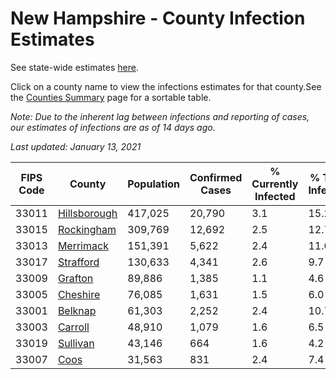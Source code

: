 # New Hampshire - County Infection Estimates

See state-wide estimates [here](/infections/us-nh).

Click on a county name to view the infections estimates for that county.See the [Counties Summary](/infections/summary-counties) page for a sortable table.

*Note: Due to the inherent lag between infections and reporting of cases, our estimates of infections are as of 14 days ago.*

*Last updated: January 13, 2021*

|   FIPS Code |                       County |   Population |   Confirmed Cases |   % Currently Infected |   % Total Infected |
|-------------|------------------------------|--------------|-------------------|------------------------|--------------------|
|       33011 | [Hillsborough](hillsborough) |      417,025 |            20,790 |                    3.1 |               15.2 |
|       33015 |     [Rockingham](rockingham) |      309,769 |            12,692 |                    2.5 |               12.7 |
|       33013 |       [Merrimack](merrimack) |      151,391 |             5,622 |                    2.4 |               11.0 |
|       33017 |       [Strafford](strafford) |      130,633 |             4,341 |                    2.6 |                9.7 |
|       33009 |           [Grafton](grafton) |       89,886 |             1,385 |                    1.1 |                4.6 |
|       33005 |         [Cheshire](cheshire) |       76,085 |             1,631 |                    1.5 |                6.0 |
|       33001 |           [Belknap](belknap) |       61,303 |             2,252 |                    2.4 |               10.7 |
|       33003 |           [Carroll](carroll) |       48,910 |             1,079 |                    1.6 |                6.5 |
|       33019 |         [Sullivan](sullivan) |       43,146 |               664 |                    1.6 |                4.2 |
|       33007 |                 [Coos](coos) |       31,563 |               831 |                    2.4 |                7.4 |